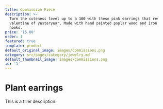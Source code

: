 ```yaml
---
title: Commission Piece
description: >-
  Turn the cuteness level up to a 100 with these pink earrings that resemble the
  valentine of yesteryear. Made with hand painted poplar wood and iron earring
  hooks. 
price: '15.00'
order: 1
featured: true
template: product
default_original_image: images/Commissions.png
category: src/pages/category/jewelry.md
default_thumbnail_image: images/Commissions.png
id: '1'
---
```

# Plant earrings

This is a filler description.
